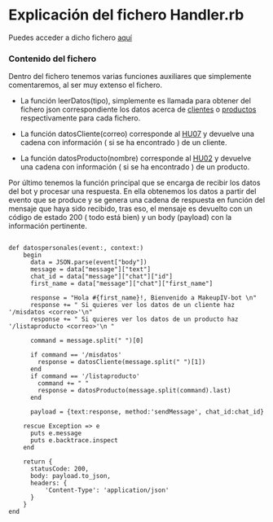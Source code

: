 # Explicación del fichero Handler.rb

Puedes acceder a dicho fichero [aquí](https://github.com/mariasanzs/makeupIV/blob/master/makeup-iv-bot/handler.rb)

### Contenido del fichero 

Dentro del fichero tenemos varias funciones auxiliares que simplemente comentaremos, al ser muy extenso el fichero.
- La función leerDatos(tipo), simplemente es llamada para obtener del fichero json correspondiente los datos acerca de [clientes](https://github.com/mariasanzs/makeupIV/blob/master/makeup-iv-bot/datosClientes.json) o [productos](https://github.com/mariasanzs/makeupIV/blob/master/makeup-iv-bot/datosProducto.json) respectivamente para cada fichero.

- La función datosCliente(correo) corresponde al [HU07](https://github.com/mariasanzs/makeupIV/issues/45) y devuelve una cadena con información ( si se ha encontrado ) de un cliente.

- La función datosProducto(nombre) corresponde al [HU02](https://github.com/mariasanzs/makeupIV/issues/10) y devuelve una cadena con información ( si se ha encontrado ) de un producto.

Por último tenemos la función principal que se encarga de recibir los datos del bot y procesar una respuesta. En ella obtenemos los datos a partir del evento que se produce y se genera una cadena de respuesta en función del mensaje que haya sido recibido, tras eso, el mensaje es devuelto con un código de estado 200 ( todo está bien) y un body (payload) con la información pertinente.
~~~

def datospersonales(event:, context:)
    begin
      data = JSON.parse(event["body"])
      message = data["message"]["text"]
      chat_id = data["message"]["chat"]["id"]
      first_name = data["message"]["chat"]["first_name"]

      response = "Hola #{first_name}!, Bienvenido a MakeupIV-bot \n"
      response += " Si quieres ver los datos de un cliente haz '/misdatos <correo>'\n"
      response += " Si quieres ver los datos de un producto haz '/listaproducto <correo>'\n "

      command = message.split(" ")[0]

      if command == '/misdatos'
        response = datosCliente(message.split(" ")[1])
      end
      if command == '/listaproducto'
        command += " "
        response = datosProducto(message.split(command).last)
      end

      payload = {text:response, method:'sendMessage', chat_id:chat_id}

    rescue Exception => e
      puts e.message
      puts e.backtrace.inspect
    end

    return {
      statusCode: 200,
      body: payload.to_json,
      headers: {
          'Content-Type': 'application/json'
      }
    }
end

~~~
